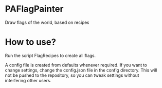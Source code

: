 # PAFlagPainter
Draw flags of the world, based on recipes

# How to use?
Run the script FlagRecipes to create all flags.

A config file is created from defaults whenever required. If you want to change settings, 
change the config.json file in the config directory. This will not be pushed to the
repository, so you can tweak settings without interfering other users.